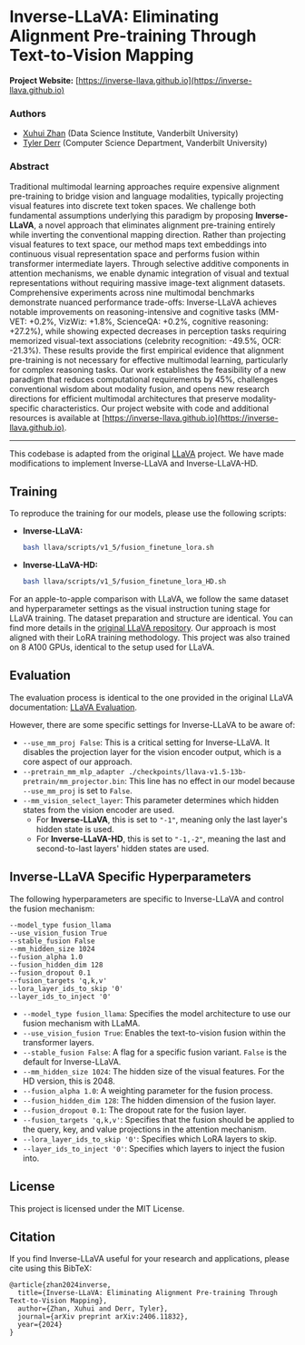 # Inverse-LLaVA: Eliminating Alignment Pre-training Through Text-to-Vision Mapping

**Project Website:** [https://inverse-llava.github.io](https://inverse-llava.github.io)

### Authors
*   [Xuhui Zhan](https://xuhuizhan5.github.io) (Data Science Institute, Vanderbilt University)
*   [Tyler Derr](https://tylersnetwork.github.io) (Computer Science Department, Vanderbilt University)

### Abstract
Traditional multimodal learning approaches require expensive alignment pre-training to bridge vision and language modalities, typically projecting visual features into discrete text token spaces. We challenge both fundamental assumptions underlying this paradigm by proposing **Inverse-LLaVA**, a novel approach that eliminates alignment pre-training entirely while inverting the conventional mapping direction. Rather than projecting visual features to text space, our method maps text embeddings into continuous visual representation space and performs fusion within transformer intermediate layers. Through selective additive components in attention mechanisms, we enable dynamic integration of visual and textual representations without requiring massive image-text alignment datasets. Comprehensive experiments across nine multimodal benchmarks demonstrate nuanced performance trade-offs: Inverse-LLaVA achieves notable improvements on reasoning-intensive and cognitive tasks (MM-VET: +0.2%, VizWiz: +1.8%, ScienceQA: +0.2%, cognitive reasoning: +27.2%), while showing expected decreases in perception tasks requiring memorized visual-text associations (celebrity recognition: -49.5%, OCR: -21.3%). These results provide the first empirical evidence that alignment pre-training is not necessary for effective multimodal learning, particularly for complex reasoning tasks. Our work establishes the feasibility of a new paradigm that reduces computational requirements by 45%, challenges conventional wisdom about modality fusion, and opens new research directions for efficient multimodal architectures that preserve modality-specific characteristics. Our project website with code and additional resources is available at [https://inverse-llava.github.io](https://inverse-llava.github.io).

---

This codebase is adapted from the original [LLaVA](https://github.com/haotian-liu/LLaVA) project. We have made modifications to implement Inverse-LLaVA and Inverse-LLaVA-HD.

## Training

To reproduce the training for our models, please use the following scripts:

*   **Inverse-LLaVA:**
    ```bash
    bash llava/scripts/v1_5/fusion_finetune_lora.sh
    ```
*   **Inverse-LLaVA-HD:**
    ```bash
    bash llava/scripts/v1_5/fusion_finetune_lora_HD.sh
    ```

For an apple-to-apple comparison with LLaVA, we follow the same dataset and hyperparameter settings as the visual instruction tuning stage for LLaVA training. The dataset preparation and structure are identical. You can find more details in the [original LLaVA repository](https://github.com/haotian-liu/LLaVA). Our approach is most aligned with their LoRA training methodology. This project was also trained on 8 A100 GPUs, identical to the setup used for LLaVA.

## Evaluation

The evaluation process is identical to the one provided in the original LLaVA documentation: [LLaVA Evaluation](https://github.com/haotian-liu/LLaVA/blob/main/docs/Evaluation.md).

However, there are some specific settings for Inverse-LLaVA to be aware of:

*   `--use_mm_proj False`: This is a critical setting for Inverse-LLaVA. It disables the projection layer for the vision encoder output, which is a core aspect of our approach.
*   `--pretrain_mm_mlp_adapter ./checkpoints/llava-v1.5-13b-pretrain/mm_projector.bin`: This line has no effect in our model because `--use_mm_proj` is set to `False`.
*   `--mm_vision_select_layer`: This parameter determines which hidden states from the vision encoder are used.
    *   For **Inverse-LLaVA**, this is set to `"-1"`, meaning only the last layer's hidden state is used.
    *   For **Inverse-LLaVA-HD**, this is set to `"-1,-2"`, meaning the last and second-to-last layers' hidden states are used.

## Inverse-LLaVA Specific Hyperparameters

The following hyperparameters are specific to Inverse-LLaVA and control the fusion mechanism:

```
--model_type fusion_llama
--use_vision_fusion True
--stable_fusion False
--mm_hidden_size 1024
--fusion_alpha 1.0
--fusion_hidden_dim 128
--fusion_dropout 0.1
--fusion_targets 'q,k,v'
--lora_layer_ids_to_skip '0'
--layer_ids_to_inject '0'
```

*   `--model_type fusion_llama`: Specifies the model architecture to use our fusion mechanism with LLaMA.
*   `--use_vision_fusion True`: Enables the text-to-vision fusion within the transformer layers.
*   `--stable_fusion False`: A flag for a specific fusion variant. `False` is the default for Inverse-LLaVA.
*   `--mm_hidden_size 1024`: The hidden size of the visual features. For the HD version, this is 2048.
*   `--fusion_alpha 1.0`: A weighting parameter for the fusion process.
*   `--fusion_hidden_dim 128`: The hidden dimension of the fusion layer.
*   `--fusion_dropout 0.1`: The dropout rate for the fusion layer.
*   `--fusion_targets 'q,k,v'`:  Specifies that the fusion should be applied to the query, key, and value projections in the attention mechanism.
*   `--lora_layer_ids_to_skip '0'`:  Specifies which LoRA layers to skip.
*   `--layer_ids_to_inject '0'`: Specifies which layers to inject the fusion into.

## License

This project is licensed under the MIT License.

## Citation

If you find Inverse-LLaVA useful for your research and applications, please cite using this BibTeX:

```
@article{zhan2024inverse,
  title={Inverse-LLaVA: Eliminating Alignment Pre-training Through Text-to-Vision Mapping},
  author={Zhan, Xuhui and Derr, Tyler},
  journal={arXiv preprint arXiv:2406.11832},
  year={2024}
}
```